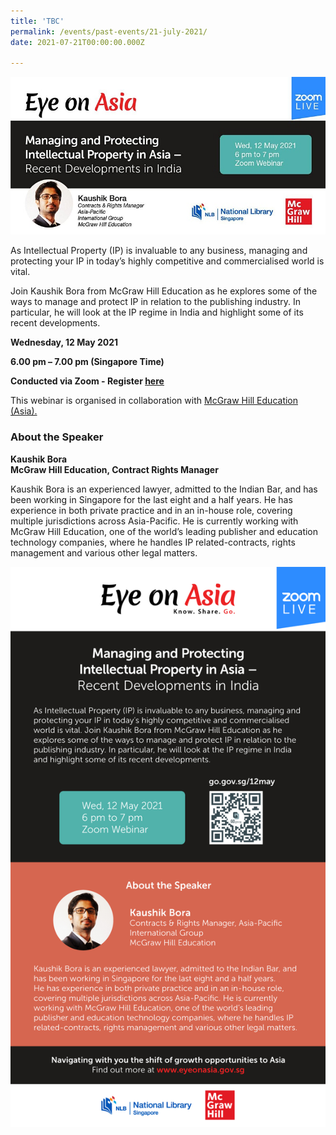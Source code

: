 ```yaml
---
title: 'TBC'
permalink: /events/past-events/21-july-2021/
date: 2021-07-21T00:00:00.000Z

---
```


<img src="\images\past-events\12-May-2021\EOA page banner.jpg" style="width:1000px;" />

As Intellectual Property (IP) is invaluable to any business, managing and protecting your IP in today’s highly competitive and commercialised world is vital.

Join Kaushik Bora from McGraw Hill Education as he explores some of the ways to manage and protect IP in relation to the publishing industry. In particular, he will look at the IP regime in India and highlight some of its recent developments.

**Wednesday, 12 May 2021**

**6.00 pm – 7.00 pm (Singapore Time)**

**Conducted via Zoom  - Register <a href="https://www.eventbrite.sg/e/eye-on-asia-managing-and-protecting-intellectual-property-in-asia-registration-147924140085" target="_blank">here</a>**

This webinar is organised in collaboration with <a href="https://www.mheducation.com.sg/" target="_blank">McGraw Hill Education (Asia).</a>


### **About the Speaker**

**Kaushik Bora**<br>
**McGraw Hill Education, Contract Rights Manager**

Kaushik Bora is an experienced lawyer, admitted to the Indian Bar, and has been working in Singapore for the last eight and a half years. He has experience in both private practice and in an in-house role, covering multiple jurisdictions across Asia-Pacific. He is currently working with McGraw Hill Education, one of the world’s leading publisher and education technology companies, where he handles IP related-contracts, rights management and various other legal matters.

<!--##### **Watch the full programme:**

<div class="bp-youtube">
<iframe width="560" height="315" src="https://www.youtube.com/embed/________" frameborder="0" allow="accelerometer; autoplay; encrypted-media; gyroscope; picture-in-picture" allowfullscreen></iframe>
</div>
-->

<a href="https://www.eventbrite.sg/e/eye-on-asia-managing-and-protecting-intellectual-property-in-asia-registration-147924140085"  target="_blank"><img src="\images\past-events\12-May-2021\EOA eDM 12 May 2021.jpg" style="width:800px;" /></a>

